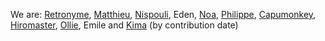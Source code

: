 We are: [Retronyme](http://rubengr.es/), [Matthieu](https://itch.io/m_defgecd), [Nispouli](https://www.instagram.com/nispouli/), Eden, [Noa](https://github.com/Noammirati), [Philippe](https://www.linkedin.com/in/philippe-saad%C3%A9-26972b149/), [Capumonkey](https://www.instagram.com/capumonkey/), [Hiromaster](https://on.soundcloud.com/q5aVgjCa4Px8e85XA), [Ollie](https://olchap.fr/), Emile and [Kima](https://www.instagram.com/doodlekima?igsh=MWV3OGNqMDBiYTR1ZA==) (by contribution date)
